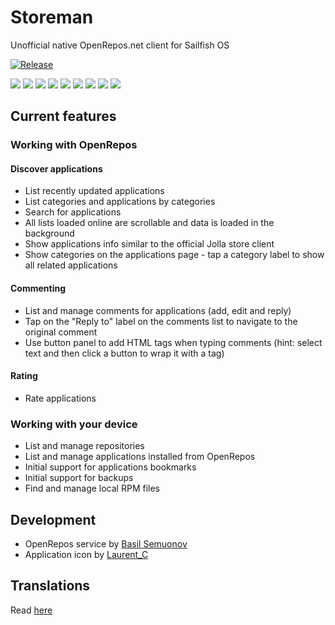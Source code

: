 # Storeman

Unofficial native OpenRepos.net client for Sailfish OS

[![Release](https://img.shields.io/github/release/mentaljam/harbour-storeman.svg)]()

[![](https://openrepos.net/sites/default/files/styles/medium/public/packages/6416/screenshot-screenshot-storeman-01.png)](https://openrepos.net/sites/default/files/packages/6416/screenshot-screenshot-storeman-01.png)
[![](https://openrepos.net/sites/default/files/styles/medium/public/packages/6416/screenshot-screenshot-storeman-02.png)](https://openrepos.net/sites/default/files/packages/6416/screenshot-screenshot-storeman-02.png)
[![](https://openrepos.net/sites/default/files/styles/medium/public/packages/6416/screenshot-screenshot-storeman-03.png)](https://openrepos.net/sites/default/files/packages/6416/screenshot-screenshot-storeman-03.png)
[![](https://openrepos.net/sites/default/files/styles/medium/public/packages/6416/screenshot-screenshot-storeman-04.png)](https://openrepos.net/sites/default/files/packages/6416/screenshot-screenshot-storeman-04.png)
[![](https://openrepos.net/sites/default/files/styles/medium/public/packages/6416/screenshot-screenshot-storeman-05.png)](https://openrepos.net/sites/default/files/packages/6416/screenshot-screenshot-storeman-05.png)
[![](https://openrepos.net/sites/default/files/styles/medium/public/packages/6416/screenshot-screenshot-storeman-06.png)](https://openrepos.net/sites/default/files/packages/6416/screenshot-screenshot-storeman-06.png)
[![](https://openrepos.net/sites/default/files/styles/medium/public/packages/6416/screenshot-screenshot-storeman-07.png)](https://openrepos.net/sites/default/files/packages/6416/screenshot-screenshot-storeman-07.png)
[![](https://openrepos.net/sites/default/files/styles/medium/public/packages/6416/screenshot-screenshot-storeman-08.png)](https://openrepos.net/sites/default/files/packages/6416/screenshot-screenshot-storeman-08.png)
[![](https://openrepos.net/sites/default/files/styles/medium/public/packages/6416/screenshot-screenshot-storeman-09.png)](https://openrepos.net/sites/default/files/packages/6416/screenshot-screenshot-storeman-09.png)

## Current features

### Working with OpenRepos
#### Discover applications
- List recently updated applications
- List categories and applications by categories
- Search for applications
- All lists loaded online are scrollable and data is loaded in the background
- Show applications info similar to the official Jolla store client
- Show categories on the applications page - tap a category label to show all related applications
#### Commenting
- List and manage comments for applications (add, edit and reply)
- Tap on the "Reply to" label on the comments list to navigate to the original comment
- Use button panel to add HTML tags when typing comments (hint: select text and then click a button to wrap it with a tag)
#### Rating
- Rate applications

### Working with your device
- List and manage repositories
- List and manage applications installed from OpenRepos
- Initial support for applications bookmarks
- Initial support for backups
- Find and manage local RPM files

## Development

- OpenRepos service by [Basil Semuonov](https://github.com/custodian)
- Application icon by [Laurent_C](https://openrepos.net/users/laurentc)

## Translations

Read [here](harbour-storeman/translations/README.md)
